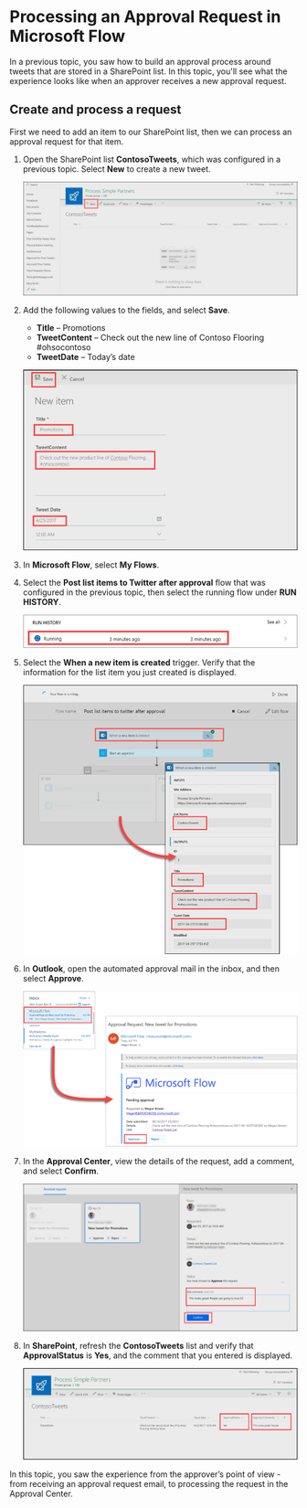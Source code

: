 <properties
   pageTitle="Processing an Approval Request | Microsoft Flow"
   description="Processing an Approval Request in Microsoft Flow"
   services=""
   suite="flow"
   documentationCenter="na"
   authors="v-brbene"
   manager="anneta"
   editor=""
   tags=""
   featuredVideoId="os33pHQ9jSU"
   courseDuration="4m"/>

<tags
   ms.service="flow"
   ms.devlang="na"
   ms.topic="get-started-article"
   ms.tgt_pltfrm="na"
   ms.workload="na"
   ms.date="08/16/2017"
   ms.author="v-brbene"/>

# Processing an Approval Request in Microsoft Flow 
In a previous topic, you saw how to build an approval process around tweets that are stored in a SharePoint list.  In this topic, you'll see what the experience looks like when an approver receives a new approval request. 

## Create and process a request
First we need to add an item to our SharePoint list, then we can process an approval request for that item.

1. Open the SharePoint list **ContosoTweets**, which was configured in a previous topic.  Select **New** to create a new tweet. 

    ![SharePoint list](./media/learning-approval-request/sharepoint-list-home.png)

1. Add the following values to the fields, and select **Save**.
    - **Title** – Promotions
    - **TweetContent** – Check out the new line of Contoso Flooring #ohsocontoso
    - **TweetDate** – Today’s date

    ![SharePoint new item](./media/learning-approval-request/sharepoint-new-tweet.png)

1. In **Microsoft Flow**, select **My Flows**. 

1. Select the **Post list items to Twitter after approval** flow that was configured in the previous topic, then select the running flow under **RUN HISTORY**.

    ![Run history](./media/learning-approval-request/run-history.png)

1. Select the **When a new item is created** trigger. Verify that the information for the list item you just created is displayed.
  
    ![Flow trigger](./media/learning-approval-request/approval-flow.png)

1. In **Outlook**, open the automated approval mail in the inbox, and then select **Approve**. 
 
    ![Outlook request](./media/learning-approval-request/outlook-mail.png)

1. In the **Approval Center**, view the details of the request, add a comment, and select **Confirm**. 

    ![Approval center](./media/learning-approval-request/approval-center.png)

1. In **SharePoint**, refresh the **ContosoTweets** list and verify that **ApprovalStatus** is **Yes**, and the comment that you entered is displayed. 

    ![SharePoint refresh list](./media/learning-approval-request/sharepoint-list-approved.png)

In this topic, you saw the experience from the approver’s point of view - from receiving an approval request email, to processing the request in the Approval Center.








